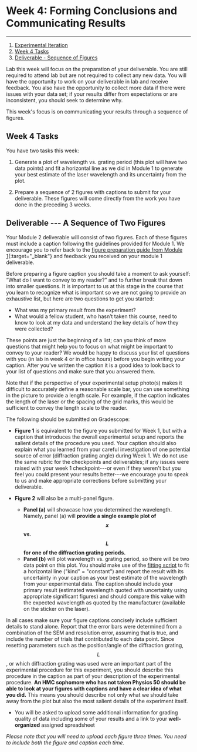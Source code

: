 # Week 4: Forming Conclusions and Communicating Results

--------------
1. [Experimental Iteration](#experimental-iteration)
2. [Week 4 Tasks](#week-4-tasks)
3. [Deliverable - Sequence of Figures](#deliverable)


Lab this week will focus on the preparation of your deliverable. You are still required to attend lab but are not required to collect any new data. You will have the opportunity to work on your deliverable in lab and receive feedback. You also have the opportunity to collect more data if there were issues with your data set; if your results differ from expectations or are inconsistent, you should seek to determine why.

This week's focus is on communicating your results through a sequence of figures.



## Week 4 Tasks

You have two tasks this week:

1. Generate a plot of wavelength vs. grating period (this plot will have two data points) and fit a horizontal line as we did in Module 1 to generate your best estimate of the laser wavelength and its uncertainty from the plot.

2. Prepare a sequence of 2 figures with captions to submit for your deliverable. These figures will come directly from the work you have done in the preceding 3 weeks.



## <a name="deliverable">Deliverable --- A Sequence of Two Figures

Your Module 2 deliverable will consist of two figures. Each of these figures must include a caption following the guidelines provided for Module 1. We encourage you to refer back to the [figure preparation guide from Module 1](https://physics-50.github.io/Module-1/week3){:target="_blank"} and feedback you received on your module 1 deliverable. 

Before preparing a figure caption you should take a moment to ask yourself: “What do I want to convey to my reader?” and to further break that down into smaller questions. It is important to us at this stage in the course that you learn to recognize what is important so we are not going to provide an exhaustive list, but here are two questions to get you started:

+ What was my primary result from the experiment?
+ What would a fellow student, who hasn’t taken this course, need to know to look at my data and understand the key details of how they were collected?

These points are just the beginning of a list; can you think of more questions that might help you to focus on what might be important to convey to your reader? We would be happy to discuss your list of questions with you (in lab in week 4 or in office hours) before you begin writing your caption. After you’ve written the caption it is a good idea to look back to your list of questions and make sure that you answered them. 

Note that if the perspective of your experimental setup photo(s) makes it difficult to accurately define a reasonable scale bar, you can use something in the picture to provide a length scale. For example, if the caption indicates the length of the laser or the spacing of the grid marks, this would be sufficient to convey the length scale to the reader. 

The following should be submitted on Gradescope:

+ **Figure 1** is equivalent to the figure you submitted for Week 1, but with a caption that introduces the overall experimental setup and reports the salient details of the procedure you used. Your caption should also explain what you learned from your careful investigation of one potential source of error (diffraction grating angle) during Week 1.  We do not use the same rubric for the checkpoints and deliverables; if any issues were raised with your week 1 checkpoint---or even if they weren't but you feel you could present your results better---we encourage you to speak to us and make appropriate corrections before submitting your deliverable. 

+ **Figure 2** will also be a multi-panel figure. 
    - **Panel (a)** will showcase how you determined the wavelength. Namely, panel (a) will  **provide a single example plot of $$x$$ vs. $$L$$ for one of the diffraction grating periods.** 
    - **Panel (b)** will plot wavelength vs. grating period, so there will be two data point on this plot. You should make use of the [fitting script](https://physics.hmc.edu/fitter/) to fit a horizontal line ("kind" = "constant") and report the result with its uncertainty in your caption as your best estimate of the wavelength from your experimental data.   The caption should include your primary result (estimated wavelength quoted with uncertainty using appropriate significant figures) and should compare this value with the expected wavelength as quoted by the manufacturer (available on the sticker on the laser).
    
    
In all cases make sure your figure captions concisely include sufficient details to stand alone. Report that the error bars were determined from a combination of the SEM and resolution error, assuming that is true, and include the number of trials that contributed to each data point. Since resetting parameters such as the position/angle of the diffraction grating, $$L$$, or which diffraction grating was used were an important part of the experimental procedure for this experiment, you should describe this procedure in the caption as part of your description of the experimental procedure. **An HMC sophomore who has not taken Physics 50 should be able to look at your figures with captions and have a clear idea of what you did.** This means you should describe not only what we should take away from the plot but also the most salient details of the experiment itself.

+ You will be asked to upload some additional information for grading quality of data including some of your results and a link to your **well-organized** assigned spreadsheet

*Please note that you will need to upload each figure three times. You need to include both the figure and caption each time.*

